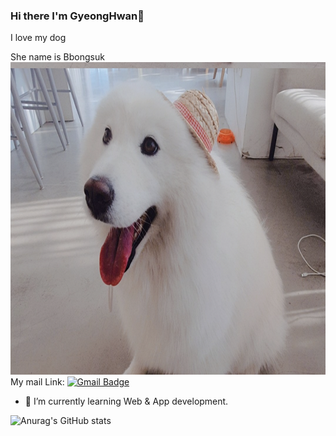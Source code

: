 ### Hi there I'm GyeongHwan👋
I love my dog  


She name is Bbongsuk</br>
<img src="background.png" width="700" height="500"/>
My mail Link:
 [![Gmail Badge](https://img.shields.io/badge/Gmail-d14836?style=flat-square&logo=Gmail&logoColor=white&link=mailto:ghksdlajwu@gmail.com)](mailto:ghksdlajwu@gmail.com)
	
<!--
**ParkGyeongHwan/ParkGyeongHwan** is a ✨ _special_ ✨ repository because its `README.md` (this file) appears on your GitHub profile.
Here are some ideas to get you started:-->
- 🌱 I’m currently learning Web & App development.



![Anurag's GitHub stats](https://github-readme-stats.vercel.app/api?username=ParkGyeongHwan&show_icons=true&theme=radical)





